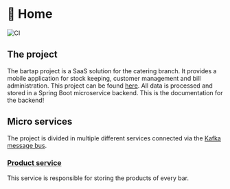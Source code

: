 # 🏡 Home
![CI](https://github.com/tungstun-ict/bartap-backend/actions/workflows/ci.yml/badge.svg)
## The project

The bartap project is a SaaS solution for the catering branch. It provides a mobile application for stock keeping, customer management and bill administration. This project can be found [here](https://github.com/tungstun-ict/bartap-app). All data is processed and stored in a Spring Boot microservice backend. This is the documentation for the backend!

## Micro services

The project is divided in multiple different services connected via the [Kafka message bus](docs/kafka/overview.md).

### [Product service](broken-reference)

This service is responsible for storing the products of every bar.
